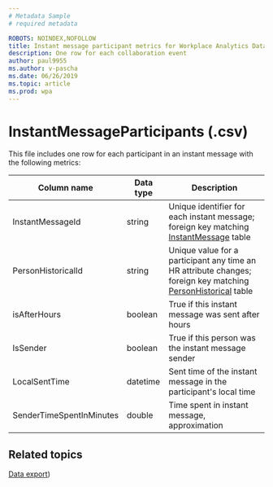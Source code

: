 ```yaml
---
# Metadata Sample
# required metadata

ROBOTS: NOINDEX,NOFOLLOW
title: Instant message participant metrics for Workplace Analytics Data export
description: One row for each collaboration event
author: paul9955
ms.author: v-pascha
ms.date: 06/26/2019
ms.topic: article
ms.prod: wpa
---
```


# InstantMessageParticipants (.csv)

This file includes one row for each participant in an instant message with the following metrics:
       
|Column name|Data type|Description|      
|-----------------|---------------|-----------------|      
| InstantMessageId | string | Unique identifier for each instant message; foreign key matching [InstantMessage](./InstantMessage.md) table |
| PersonHistoricalId | string | Unique value for a participant any time an HR attribute changes; foreign key matching [PersonHistorical](./PersonHistorical.md) table |
| isAfterHours | boolean | True if this instant message was sent after hours |
| IsSender | boolean | True if this person was the instant message sender |
| LocalSentTime | datetime | Sent time of the instant message in the participant's local time |
| SenderTimeSpentInMinutes | double | Time spent in instant message, approximation |

## Related topics

[Data export](./data-access.md))